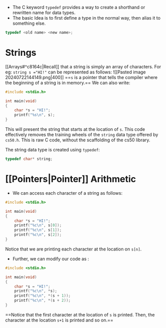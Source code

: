 - The C keyword `typedef` provides a way to create a shorthand or rewritten name for data types.
- The basic Idea is to first define a type in the normal way, then alias it to something else.
```C
typedef <old name> <new name>;
```

# Strings
[[Arrays#^c8164c|Recall]] that a string is simply an array of characters. For eg: `string s ="HI!"` can be represented as follows:
![[Pasted image 20240722144149.png|400]]
==`s` is a pointer that tells the compiler where the beginning of a string is in memory.==
We can also write:
```C
#include <stdio.h>

int main(void)
{
	char *s = "HI!";
	printf("%s\n", s);
}
```
This will present the string that starts at the location of `s`. This code effectively removes the training wheels of the `string` data type offered by `cs50.h`. This is raw C code, without the scaffolding of the cs50 library.

The string data type is created using `typedef`:
```C
typedef char* string;
```

# [[Pointers|Pointer]] Arithmetic

- We can access each character of a string as follows:
```C
#include <stdio.h>

int main(void)
{
	char *s = "HI!";
	printf("%c\n", s[0]);
	printf("%c\n", s[1]);
	printf("%c\n", s[2]);
}
```
Notice that we are printing each character at the location on `s[n]`.
- Further, we can modify our code as :
```C
#include <stdio.h>

int main(void)
{
	char *s = "HI!";
	printf("%c\n", *s);
	printf("%c\n", *(s + 1));
	printf("%c\n", *(s + 2));
}
```
==Notice that the first character at the location of `s` is printed. Then, the character at the location `s+1` is printed and so on.==


